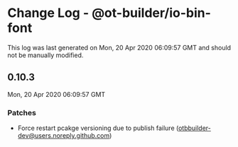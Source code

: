 # Change Log - @ot-builder/io-bin-font

This log was last generated on Mon, 20 Apr 2020 06:09:57 GMT and should not be manually modified.

<!-- Start content -->

## 0.10.3

Mon, 20 Apr 2020 06:09:57 GMT

### Patches

- Force restart pcakge versioning due to publish failure (otbbuilder-dev@users.noreply.github.com)
